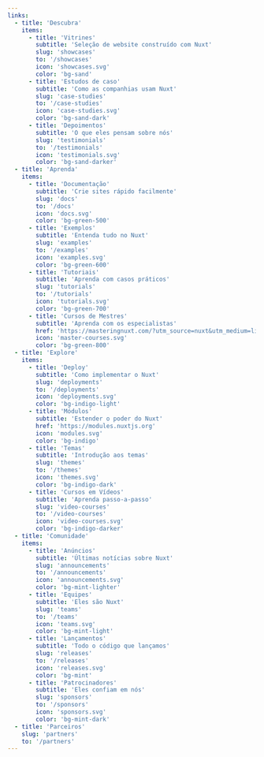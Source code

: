 ```yaml
---
links:
  - title: 'Descubra'
    items:
      - title: 'Vitrines'
        subtitle: 'Seleção de website construído com Nuxt'
        slug: 'showcases'
        to: '/showcases'
        icon: 'showcases.svg'
        color: 'bg-sand'
      - title: 'Estudos de caso'
        subtitle: 'Como as companhias usam Nuxt'
        slug: 'case-studies'
        to: '/case-studies'
        icon: 'case-studies.svg'
        color: 'bg-sand-dark'
      - title: 'Depoimentos'
        subtitle: 'O que eles pensam sobre nós'
        slug: 'testimonials'
        to: '/testimonials'
        icon: 'testimonials.svg'
        color: 'bg-sand-darker'
  - title: 'Aprenda'
    items:
      - title: 'Documentação'
        subtitle: 'Crie sites rápido facilmente'
        slug: 'docs'
        to: '/docs'
        icon: 'docs.svg'
        color: 'bg-green-500'
      - title: 'Exemplos'
        subtitle: 'Entenda tudo no Nuxt'
        slug: 'examples'
        to: '/examples'
        icon: 'examples.svg'
        color: 'bg-green-600'
      - title: 'Tutoriais'
        subtitle: 'Aprenda com casos práticos'
        slug: 'tutorials'
        to: '/tutorials'
        icon: 'tutorials.svg'
        color: 'bg-green-700'
      - title: 'Cursos de Mestres'
        subtitle: 'Aprenda com os especialistas'
        href: 'https://masteringnuxt.com/?utm_source=nuxt&utm_medium=link&utm_campaign=nsite'
        icon: 'master-courses.svg'
        color: 'bg-green-800'
  - title: 'Explore'
    items:
      - title: 'Deploy'
        subtitle: 'Como implementar o Nuxt'
        slug: 'deployments'
        to: '/deployments'
        icon: 'deployments.svg'
        color: 'bg-indigo-light'
      - title: 'Módulos'
        subtitle: 'Estender o poder do Nuxt'
        href: 'https://modules.nuxtjs.org'
        icon: 'modules.svg'
        color: 'bg-indigo'
      - title: 'Temas'
        subtitle: 'Introdução aos temas'
        slug: 'themes'
        to: '/themes'
        icon: 'themes.svg'
        color: 'bg-indigo-dark'
      - title: 'Cursos em Vídeos'
        subtitle: 'Aprenda passo-a-passo'
        slug: 'video-courses'
        to: '/video-courses'
        icon: 'video-courses.svg'
        color: 'bg-indigo-darker'
  - title: 'Comunidade'
    items:
      - title: 'Anúncios'
        subtitle: 'Últimas notícias sobre Nuxt'
        slug: 'announcements'
        to: '/announcements'
        icon: 'announcements.svg'
        color: 'bg-mint-lighter'
      - title: 'Equipes'
        subtitle: 'Eles são Nuxt'
        slug: 'teams'
        to: '/teams'
        icon: 'teams.svg'
        color: 'bg-mint-light'
      - title: 'Lançamentos'
        subtitle: 'Todo o código que lançamos'
        slug: 'releases'
        to: '/releases'
        icon: 'releases.svg'
        color: 'bg-mint'
      - title: 'Patrocinadores'
        subtitle: 'Eles confiam em nós'
        slug: 'sponsors'
        to: '/sponsors'
        icon: 'sponsors.svg'
        color: 'bg-mint-dark'
  - title: 'Parceiros'
    slug: 'partners'
    to: '/partners'
---
```


